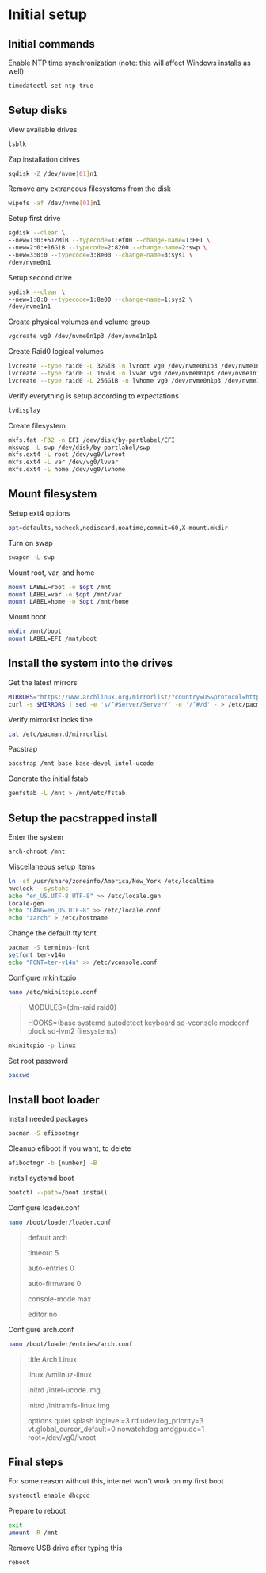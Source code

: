 # Initial setup

## Initial commands

Enable NTP time synchronization (note: this will affect Windows installs as well)

```bash
timedatectl set-ntp true
```

## Setup disks

View available drives
```bash
lsblk
```

Zap installation drives
```bash
sgdisk -Z /dev/nvme[01]n1
```

Remove any extraneous filesystems from the disk
```bash
wipefs -af /dev/nvme[01]n1
```

Setup first drive
```bash
sgdisk --clear \
--new=1:0:+512MiB --typecode=1:ef00 --change-name=1:EFI \
--new=2:0:+16GiB --typecode=2:8200 --change-name=2:swp \
--new=3:0:0 --typecode=3:8e00 --change-name=3:sys1 \
/dev/nvme0n1
```

Setup second drive
```bash
sgdisk --clear \
--new=1:0:0 --typecode=1:8e00 --change-name=1:sys2 \
/dev/nvme1n1
```

Create physical volumes and volume group
```bash
vgcreate vg0 /dev/nvme0n1p3 /dev/nvme1n1p1
```

Create Raid0 logical volumes
```bash
lvcreate --type raid0 -L 32GiB -n lvroot vg0 /dev/nvme0n1p3 /dev/nvme1n1p1
lvcreate --type raid0 -L 16GiB -n lvvar vg0 /dev/nvme0n1p3 /dev/nvme1n1p1
lvcreate --type raid0 -L 256GiB -n lvhome vg0 /dev/nvme0n1p3 /dev/nvme1n1p1
```

Verify everything is setup according to expectations
```bash
lvdisplay
```

Create filesystem
```bash
mkfs.fat -F32 -n EFI /dev/disk/by-partlabel/EFI
mkswap -L swp /dev/disk/by-partlabel/swp
mkfs.ext4 -L root /dev/vg0/lvroot
mkfs.ext4 -L var /dev/vg0/lvvar
mkfs.ext4 -L home /dev/vg0/lvhome
```

## Mount filesystem

Setup ext4 options
```bash
opt=defaults,nocheck,nodiscard,noatime,commit=60,X-mount.mkdir
```

Turn on swap
```bash
swapon -L swp
```

Mount root, var, and home
```bash
mount LABEL=root -o $opt /mnt
mount LABEL=var -o $opt /mnt/var
mount LABEL=home -o $opt /mnt/home
```

Mount boot
```bash
mkdir /mnt/boot
mount LABEL=EFI /mnt/boot
```

## Install the system into the drives

Get the latest mirrors
```bash
MIRRORS="https://www.archlinux.org/mirrorlist/?country=US&protocol=https&ip_version=4&use_mirror_status=on"
curl -s $MIRRORS | sed -e 's/^#Server/Server/' -e '/^#/d' - > /etc/pacman.d/mirrorlist
```

Verify mirrorlist looks fine
```bash
cat /etc/pacman.d/mirrorlist
```

Pacstrap
```bash
pacstrap /mnt base base-devel intel-ucode
```

Generate the initial fstab
```bash
genfstab -L /mnt > /mnt/etc/fstab
```

## Setup the pacstrapped install

Enter the system
```bash
arch-chroot /mnt
```

Miscellaneous setup items
```bash
ln -sf /usr/share/zoneinfo/America/New_York /etc/localtime
hwclock --systohc
echo "en_US.UTF-8 UTF-8" >> /etc/locale.gen
locale-gen
echo "LANG=en_US.UTF-8" >> /etc/locale.conf
echo "zarch" > /etc/hostname
```

Change the default tty font
```bash
pacman -S terminus-font
setfont ter-v14n
echo "FONT=ter-v14n" >> /etc/vconsole.conf
```

Configure mkinitcpio
```bash
nano /etc/mkinitcpio.conf
```
> MODULES=(dm-raid raid0)
>
> HOOKS=(base systemd autodetect keyboard sd-vconsole modconf block sd-lvm2 filesystems)

```bash
mkinitcpio -p linux
```

Set root password
```bash
passwd
```

## Install boot loader

Install needed packages
```bash
pacman -S efibootmgr
```

Cleanup efiboot if you want, to delete
```bash
efibootmgr -b {number} -B
```

Install systemd boot
```bash
bootctl --path=/boot install
```

Configure loader.conf
```bash
nano /boot/loader/loader.conf
```
> default arch
>
> timeout 5
>
> auto-entries 0
>
> auto-firmware 0
>
> console-mode max
>
> editor no

Configure arch.conf
```bash
nano /boot/loader/entries/arch.conf
```
> title Arch Linux
>
> linux /vmlinuz-linux
>
> initrd /intel-ucode.img
>
> initrd /initramfs-linux.img
>
> options quiet splash loglevel=3 rd.udev.log_priority=3 vt.global_cursor_default=0 nowatchdog amdgpu.dc=1 root=/dev/vg0/lvroot

## Final steps

For some reason without this, internet won't work on my first boot
```bash
systemctl enable dhcpcd
```

Prepare to reboot
```bash
exit
umount -R /mnt
```

Remove USB drive after typing this
```bash
reboot
```
